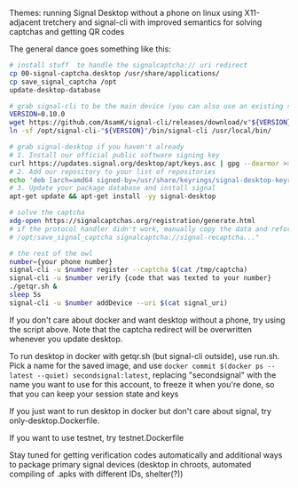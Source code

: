 Themes: running Signal Desktop without a phone on linux using X11-adjacent tretchery and signal-cli with improved semantics for solving captchas and getting QR codes

The general dance goes something like this:
```sh
# install stuff  to handle the signalcaptcha:// uri redirect
cp 00-signal-captcha.desktop /usr/share/applications/
cp save_signal_captcha /opt
update-desktop-database

# grab signal-cli to be the main device (you can also use an existing signal-cli, but graalvm native doesn't seem to work with updateProfile, which is required to join v2 groups)
VERSION=0.10.0
wget https://github.com/AsamK/signal-cli/releases/download/v"${VERSION}"/signal-cli-"${VERSION}".tar.gz | tar -xzf- -C /opt
ln -sf /opt/signal-cli-"${VERSION}"/bin/signal-cli /usr/local/bin/

# grab signal-desktop if you haven't already
# 1. Install our official public software signing key
curl https://updates.signal.org/desktop/apt/keys.asc | gpg --dearmor >> /usr/share/keyrings/signal-desktop-keyring.gpg
# 2. Add our repository to your list of repositories
echo 'deb [arch=amd64 signed-by=/usr/share/keyrings/signal-desktop-keyring.gpg] https://updates.signal.org/desktop/apt xenial main' >> /etc/apt/sources.list.d/signal-xenial.list
# 3. Update your package database and install signal
apt-get update && apt-get install -yy signal-desktop

# solve the captcha
xdg-open https://signalcaptchas.org/registration/generate.html
# if the protocol handler didn't work, manually copy the data and reformat it
# /opt/save_signal_captcha signalcaptcha://signal-recaptcha..."

# the rest of the owl
number={your phone number}
signal-cli -u $number register --captcha $(cat /tmp/captcha)
signal-cli -u $number verify {code that was texted to your number}
./getqr.sh &
sleep 5s
signal-cli -u $number addDevice --uri $(cat signal_uri)
```

If you don't care about docker and want desktop without a phone, try using the script above. Note that the captcha redirect will be overwritten whenever you update desktop.

To run desktop in docker with getqr.sh (but signal-cli outside), use run.sh. Pick a name for the saved image, and use `docker commit $(docker ps --latest --quiet) secondsignal:latest`, replacing "secondsignal" with the name you want to use for this account, to freeze it when you're done, so that you can keep your session state and keys

If you just want to run desktop in docker but don't care about signal, try only-desktop.Dockerfile. 

If you want to use testnet, try testnet.Dockerfile

Stay tuned for getting verification codes automatically and additional ways to package primary signal devices (desktop in chroots, automated compiling of .apks with different IDs, shelter(?))
